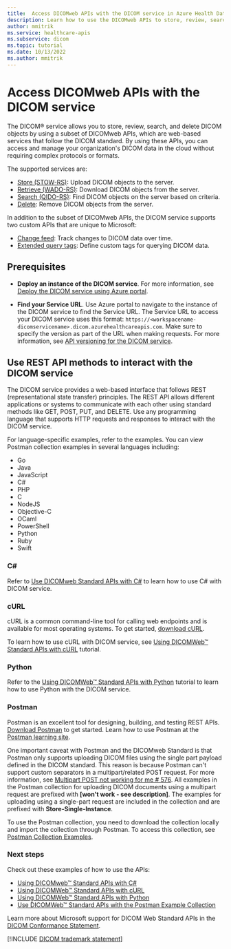 ```yaml
---
title:  Access DICOMweb APIs with the DICOM service in Azure Health Data Services
description: Learn how to use the DICOMweb APIs to store, review, search, and delete DICOM objects with the DICOM service. The DICOM service also offers custom APIs for tracking changes and defining custom tags for DICOM data. 
author: mmitrik
ms.service: healthcare-apis
ms.subservice: dicom
ms.topic: tutorial
ms.date: 10/13/2022
ms.author: mmitrik
---
```


# Access DICOMweb APIs with the DICOM service

The DICOM&reg; service allows you to store, review, search, and delete DICOM objects by using a subset of DICOMweb APIs, which are web-based services that follow the DICOM standard. By using these APIs, you can access and manage your organization's DICOM data in the cloud without requiring complex protocols or formats.

The supported services are:

* [Store (STOW-RS)](dicom-services-conformance-statement-v2.md#store-stow-rs): Upload DICOM objects to the server.
* [Retrieve (WADO-RS)](dicom-services-conformance-statement-v2.md#retrieve-wado-rs): Download DICOM objects from the server.
* [Search (QIDO-RS)](dicom-services-conformance-statement-v2.md#search-qido-rs): Find DICOM objects on the server based on criteria.
* [Delete](dicom-services-conformance-statement-v2.md#delete): Remove DICOM objects from the server.

In addition to the subset of DICOMweb APIs, the DICOM service supports two custom APIs that are unique to Microsoft:

* [Change feed](change-feed-overview.md): Track changes to DICOM data over time.
* [Extended query tags](dicom-extended-query-tags-overview.md): Define custom tags for querying DICOM data.

## Prerequisites

- **Deploy an instance of the DICOM service**. For more information, see [Deploy the DICOM service using Azure portal](deploy-dicom-services-in-azure.md).

- **Find your Service URL**. Use Azure portal to navigate to the instance of the DICOM service to find the Service URL. The Service URL to access your DICOM service uses this format: ```https://<workspacename-dicomservicename>.dicom.azurehealthcareapis.com```. Make sure to specify the version as part of the URL when making requests. For more information, see [API versioning for the DICOM service](api-versioning-dicom-service.md).

## Use REST API methods to interact with the DICOM service

The DICOM service provides a web-based interface that follows REST (representational state transfer) principles. The REST API allows different applications or systems to communicate with each other using standard methods like GET, POST, PUT, and DELETE. Use any programming language that supports HTTP requests and responses to interact with the DICOM service.

For language-specific examples, refer to the examples. You can view Postman collection examples in several languages including:

* Go 
* Java 
* JavaScript 
* C# 
* PHP 
* C 
* NodeJS
* Objective-C
* OCaml
* PowerShell
* Python
* Ruby 
* Swift

### C#

Refer to [Use DICOMweb Standard APIs with C#](dicomweb-standard-apis-c-sharp.md) to learn how to use C# with DICOM service.

### cURL

cURL is a common command-line tool for calling web endpoints and is available for most operating systems. To get started, [download cURL](https://curl.haxx.se/download.html).

To learn how to use cURL with DICOM service, see [Using DICOMWeb™ Standard APIs with cURL](dicomweb-standard-apis-curl.md) tutorial.

### Python

Refer to the [Using DICOMWeb™ Standard APIs with Python](dicomweb-standard-apis-python.md) tutorial to learn how to use Python with the DICOM service.

### Postman

Postman is an excellent tool for designing, building, and testing REST APIs. [Download Postman](https://www.postman.com/downloads/) to get started. Learn how to use Postman at the [Postman learning site](https://learning.postman.com/).

One important caveat with Postman and the DICOMweb Standard is that Postman only supports uploading DICOM files using the single part payload defined in the DICOM standard. This reason is because Postman can't support custom separators in a multipart/related POST request. For more information, see [Multipart POST not working for me # 576](https://github.com/postmanlabs/postman-app-support/issues/576). All examples in the Postman collection for uploading DICOM documents using a multipart request are prefixed with **[won't work - see description]**. The examples for uploading using a single-part request are included in the collection and are prefixed with **Store-Single-Instance**.

To use the Postman collection, you need to download the collection locally and import the collection through Postman. To access this collection, see [Postman Collection Examples](https://github.com/microsoft/dicom-server/blob/main/docs/resources/Conformance-as-Postman.postman_collection.json).

### Next steps
Check out these examples of how to use the APIs:

- [Using DICOMweb™ Standard APIs with C#](dicomweb-standard-apis-c-sharp.md)
- [Using DICOMWeb™ Standard APIs with cURL](dicomweb-standard-apis-curl.md)
- [Using DICOMWeb™ Standard APIs with Python](dicomweb-standard-apis-python.md)
- [Use DICOMWeb™ Standard APIs with the Postman Example Collection](https://github.com/microsoft/dicom-server/blob/main/docs/resources/Conformance-as-Postman.postman_collection.json)

Learn more about Microsoft support for DICOM Web Standard APIs in the [DICOM Conformance Statement](dicom-services-conformance-statement-v2.md).

[!INCLUDE [DICOM trademark statement](../includes/healthcare-apis-dicom-trademark.md)]